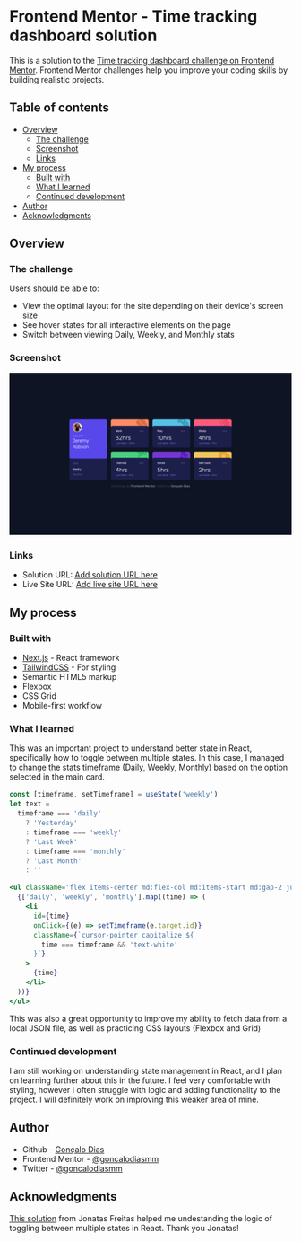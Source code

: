 # Frontend Mentor - Time tracking dashboard solution

This is a solution to the [Time tracking dashboard challenge on Frontend Mentor](https://www.frontendmentor.io/challenges/time-tracking-dashboard-UIQ7167Jw). Frontend Mentor challenges help you improve your coding skills by building realistic projects.

## Table of contents

- [Overview](#overview)
  - [The challenge](#the-challenge)
  - [Screenshot](#screenshot)
  - [Links](#links)
- [My process](#my-process)
  - [Built with](#built-with)
  - [What I learned](#what-i-learned)
  - [Continued development](#continued-development)
- [Author](#author)
- [Acknowledgments](#acknowledgments)

## Overview

### The challenge

Users should be able to:

- View the optimal layout for the site depending on their device's screen size
- See hover states for all interactive elements on the page
- Switch between viewing Daily, Weekly, and Monthly stats

### Screenshot

![](./screenshot.png)

### Links

- Solution URL: [Add solution URL here](https://your-solution-url.com)
- Live Site URL: [Add live site URL here](https://your-live-site-url.com)

## My process

### Built with

- [Next.js](https://nextjs.org/) - React framework
- [TailwindCSS](https://tailwindcss.com/) - For styling
- Semantic HTML5 markup
- Flexbox
- CSS Grid
- Mobile-first workflow

### What I learned

This was an important project to understand better state in React, specifically how to toggle between multiple states. In this case, I managed to change the stats timeframe (Daily, Weekly, Monthly) based on the option selected in the main card.

```jsx
const [timeframe, setTimeframe] = useState('weekly')
let text =
  timeframe === 'daily'
    ? 'Yesterday'
    : timeframe === 'weekly'
    ? 'Last Week'
    : timeframe === 'monthly'
    ? 'Last Month'
    : ''
```

```jsx
<ul className='flex items-center md:flex-col md:items-start md:gap-2 justify-between'>
  {['daily', 'weekly', 'monthly'].map((time) => (
    <li
      id={time}
      onClick={(e) => setTimeframe(e.target.id)}
      className={`cursor-pointer capitalize ${
        time === timeframe && 'text-white'
      }`}
    >
      {time}
    </li>
  ))}
</ul>
```

This was also a great opportunity to improve my ability to fetch data from a local JSON file, as well as practicing CSS layouts (Flexbox and Grid)

### Continued development

I am still working on understanding state management in React, and I plan on learning further about this in the future. I feel very comfortable with styling, however I often struggle with logic and adding functionality to the project. I will definitely work on improving this weaker area of mine.

## Author

- Github - [Gonçalo Dias](https://github.com/goncalodiasmm)
- Frontend Mentor - [@goncalodiasmm](https://www.frontendmentor.io/profile/goncalodiasmm)
- Twitter - [@goncalodiasmm](https://twitter.com/goncalodiasmm)

## Acknowledgments

[This solution](https://github.com/jm-freitas/time-tracking-dashboard) from Jonatas Freitas helped me undestanding the logic of toggling between multiple states in React. Thank you Jonatas! 
